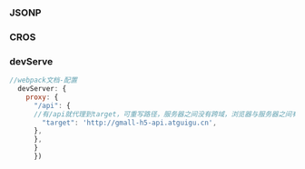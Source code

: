 ### JSONP
### CROS
### devServe
```js
//webpack文档-配置
  devServer: {
    proxy: {
      "/api": {
      //有/api就代理到target，可重写路径，服务器之间没有跨域，浏览器与服务器之间有
        "target": 'http://gmall-h5-api.atguigu.cn',
      },
      },
      }
      })
```
